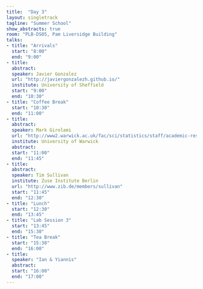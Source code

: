 ```yaml
---
title:  "Day 3"
layout: singletrack
tagline: "Summer School"
show_abstracts: true
room: "PLB-DS05, Pam Liversidge Building"
talks:
- title: "Arrivals"
  start: "8:00"
  end: "9:00"
- title:
  abstract:
  speaker: Javier Gonzalez
  url: "http://javiergonzalezh.github.io/"
  institute: University of Sheffield
  start: "9:00"
  end: "10:30"
- title: "Coffee Break"
  start: "10:30"
  end: "11:00"
- title: 
  abstract:
  speaker: Mark Girolami
  url: "http://www2.warwick.ac.uk/fac/sci/statistics/staff/academic-research/girolami/"
  institute: University of Warwick
  abstract: 
  start: "11:00"
  end: "11:45"
- title: 
  abstract:
  speaker: Tim Sullivan
  institute: Zuse Institute Berlin
  url: "http://www.zib.de/members/sullivan"
  start: "11:45"  
  end: "12:30"
- title: "Lunch"
  start: "12:30"
  end: "13:45"
- title: "Lab Session 3"
  start: "13:45"
  end: "15:30"
- title: "Tea Break"
  start: "15:30"
  end: "16:00"
- title:
  speaker: "Ian & Yiannis"
  abstract:
  start: "16:00"
  end: "17:00"
---
```



